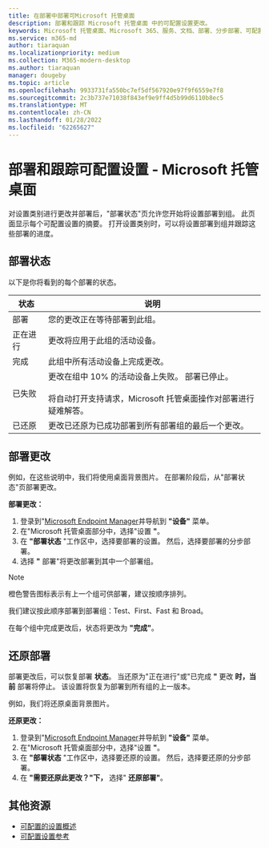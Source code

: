 ```yaml
---
title: 在部署中部署可Microsoft 托管桌面
description: 部署和跟踪 Microsoft 托管桌面 中的可配置设置更改。
keywords: Microsoft 托管桌面、Microsoft 365、服务、文档、部署、分步部署、可配置设置
ms.service: m365-md
author: tiaraquan
ms.localizationpriority: medium
ms.collection: M365-modern-desktop
ms.author: tiaraquan
manager: dougeby
ms.topic: article
ms.openlocfilehash: 9933731fa550bc7ef5df567920e97f9f6559e7f8
ms.sourcegitcommit: 2c3b737e71038f843ef9e9ff4d5b99d6110b8ec5
ms.translationtype: MT
ms.contentlocale: zh-CN
ms.lasthandoff: 01/28/2022
ms.locfileid: "62265627"
---
```

# <a name="deploy-and-track-configurable-settings---microsoft-managed-desktop"></a>部署和跟踪可配置设置 - Microsoft 托管桌面

对设置类别进行更改并部署后，"部署状态"页允许您开始将设置部署到组。 此页面显示每个可配置设置的摘要。 打开设置类别时，可以将设置部署到组并跟踪这些部署的进度。

## <a name="deployment-statuses"></a>部署状态

以下是你将看到的每个部署的状态。

状态 | 说明
--- | ---
部署 | 您的更改正在等待部署到此组。
正在进行 | 更改将应用于此组的活动设备。
完成 | 此组中所有活动设备上完成更改。
已失败 | 更改在组中 10% 的活动设备上失败。 部署已停止。<br><br> 将自动打开支持请求，Microsoft 托管桌面操作对部署进行疑难解答。
已还原 | 更改已还原为已成功部署到所有部署组的最后一个更改。

## <a name="deploy-changes"></a>部署更改

例如，在这些说明中，我们将使用桌面背景图片。 在部署阶段后，从"部署状态"页部署更改。

**部署更改：**

1. 登录到"[Microsoft Endpoint Manager](https://endpoint.microsoft.com/)并导航到 **"设备"** 菜单。
2. 在"Microsoft 托管桌面部分中，选择"设置 **"**。
3. 在 **"部署状态** "工作区中，选择要部署的设置。 然后，选择要部署的分步部署。
4. 选择 **"** 部署"将更改部署到其中一个部署组。

> [!NOTE]
> 橙色警告图标表示有上一个组可供部署，建议按顺序排列。

<!-- Needs picture updated to show MEM ![Deployment status workspace. Trusted sites pane on the right. In the Deployment groups section are three columns: deployment groups, devices, and status. In the status column, "deploy" is highlighted.](../../media/1deployedit.png) -->

我们建议按此顺序部署到部署组：Test、First、Fast 和 Broad。

在每个组中完成更改后，状态将更改为 **"完成"**。

<!-- Needs picture updated to show MEM ![Deployment status workspace with columns for date updated, version, test, first, fast, and broad. The Proxy row is expanded, showing a dated setting flagged as "complete" in each of the four deployment groups.](../../media/2completeedit.png) -->

## <a name="revert-deployment"></a>还原部署

部署更改后，可以恢复部署 **状态**。 当还原为"正在进行"或"已完成 **"** 更改 **时，当前** 部署将停止。 该设置将恢复为部署到所有组的上一版本。

例如，我们将还原桌面背景图片。

**还原更改：**

1. 登录到"[Microsoft Endpoint Manager](https://endpoint.microsoft.com/)并导航到 **"设备"** 菜单。
2. 在"Microsoft 托管桌面部分中，选择"设置 **"**。
3. 在 **"部署状态** "工作区中，选择要还原的设置。 然后，选择要还原的分步部署。
4. 在 **"需要还原此更改？"下，** 选择" **还原部署"**。

<!-- Needs picture updated to show MEM ![Deployment status workspace. Browser start pages is selected, opening a pane on the right side with data about the submitted change and its status. At the bottom is the "need to revert this change" area where you can select "Revert deployment."](../../media/3revert.png) -->

## <a name="additional-resources"></a>其他资源

- [可配置的设置概述](config-setting-overview.md)
- [可配置设置参考](config-setting-ref.md)
